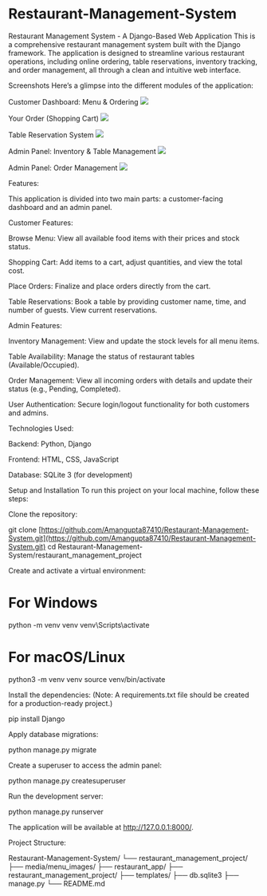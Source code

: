 # Restaurant-Management-System

Restaurant Management System - A Django-Based Web Application
This is a comprehensive restaurant management system built with the Django framework. The application is designed to streamline various restaurant operations, including online ordering, table reservations, inventory tracking, and order management, all through a clean and intuitive web interface.

Screenshots
Here’s a glimpse into the different modules of the application:

Customer Dashboard: Menu & Ordering
![](https://i.postimg.cc/7ZkNp3hT/Screenshot-2025-08-11-154850.png)

Your Order (Shopping Cart)
![](https://i.postimg.cc/C1zCjJP9/Screenshot-2025-08-11-155720.png)


Table Reservation System
![](https://i.postimg.cc/rs4SHsLJ/Screenshot-2025-08-11-155752.png)


Admin Panel: Inventory & Table Management
![](https://i.postimg.cc/XNBcqHyC/Screenshot-2025-08-11-155910.png)



Admin Panel: Order Management
![](https://i.postimg.cc/dtMRy28S/Screenshot-2025-08-11-155929.png)




Features:


This application is divided into two main parts: a customer-facing dashboard and an admin panel.



Customer Features:


Browse Menu: View all available food items with their prices and stock status.


Shopping Cart: Add items to a cart, adjust quantities, and view the total cost.


Place Orders: Finalize and place orders directly from the cart.


Table Reservations: Book a table by providing customer name, time, and number of guests. View current reservations.




Admin Features:

Inventory Management: View and update the stock levels for all menu items.


Table Availability: Manage the status of restaurant tables (Available/Occupied).


Order Management: View all incoming orders with details and update their status (e.g., Pending, Completed).


User Authentication: Secure login/logout functionality for both customers and admins.


Technologies Used:


Backend: Python, Django

Frontend: HTML, CSS, JavaScript

Database: SQLite 3 (for development)



Setup and Installation
To run this project on your local machine, follow these steps:


Clone the repository:

git clone [https://github.com/Amangupta87410/Restaurant-Management-System.git](https://github.com/Amangupta87410/Restaurant-Management-System.git)
cd Restaurant-Management-System/restaurant_management_project



Create and activate a virtual environment:

# For Windows
python -m venv venv
venv\Scripts\activate

# For macOS/Linux
python3 -m venv venv
source venv/bin/activate

Install the dependencies:
(Note: A requirements.txt file should be created for a production-ready project.)

pip install Django

Apply database migrations:

python manage.py migrate

Create a superuser to access the admin panel:

python manage.py createsuperuser

Run the development server:

python manage.py runserver

The application will be available at http://127.0.0.1:8000/.



Project Structure:


Restaurant-Management-System/
└── restaurant_management_project/
    ├── media/menu_images/
    ├── restaurant_app/
    ├── restaurant_management_project/
    ├── templates/
    ├── db.sqlite3
    ├── manage.py
    └── README.md
